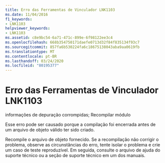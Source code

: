 ```yaml
---
title: Erro das Ferramentas de Vinculador LNK1103
ms.date: 11/04/2016
f1_keywords:
- LNK1103
helpviewer_keywords:
- LNK1103
ms.assetid: c8e9bc54-6a71-471c-899e-6f98122ee3c4
ms.openlocfilehash: 668b354750171daefe0713d32f84f835134f93c7
ms.sourcegitcommit: 857fa6b530224fa6c18675138043aba9aa0619fb
ms.translationtype: MT
ms.contentlocale: pt-BR
ms.lasthandoff: 03/24/2020
ms.locfileid: "80195377"
---
```

# <a name="linker-tools-error-lnk1103"></a>Erro das Ferramentas de Vinculador LNK1103

informações de depuração corrompidas; Recompilar módulo

Esse erro pode ser causado porque a compilação foi encerrada antes de um arquivo de objeto válido ter sido criado.

Recompile o arquivo de objeto fornecido. Se a recompilação não corrigir o problema, observe as circunstâncias do erro, tente isolar o problema e crie um caso de teste reproduzível. Em seguida, consulte o arquivo de ajuda do suporte técnico ou a seção de suporte técnico em um dos manuais.
